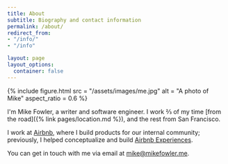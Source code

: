 ```yaml
---
title: About
subtitle: Biography and contact information
permalink: /about/
redirect_from:
- "/info/"
- "/info"

layout: page
layout_options:
  container: false
---
```


<div class="row center-xs">

<div class="col-xs-12 col-sm-8 col-md-4 space-4" markdown="1">

{%
  include figure.html
    src = "/assets/images/me.jpg"
    alt = "A photo of Mike"
    aspect_ratio = 0.6
%}

</div>  

<div class="col-xs-12 col-sm-8 col-md-6 has-text-left" markdown="1">

I'm Mike Fowler, a writer and software engineer. I work ⅔ of my time [from the road]({% link pages/location.md %}), and the rest from San Francisco.

I work at [Airbnb][airbnb], where I build products for our internal community; previously, I helped conceptualize and build [Airbnb Experiences][experiences].

You can get in touch with me via email at [mike@mikefowler.me][email].

</div>

</div>

[me]: /assets/images/me.jpg
[airbnb]: https://airbnb.com
[experiences]: https://www.airbnb.com/experiences
[findery]: https://findery.com
[email]: mailto:mike@mikefowler.me

